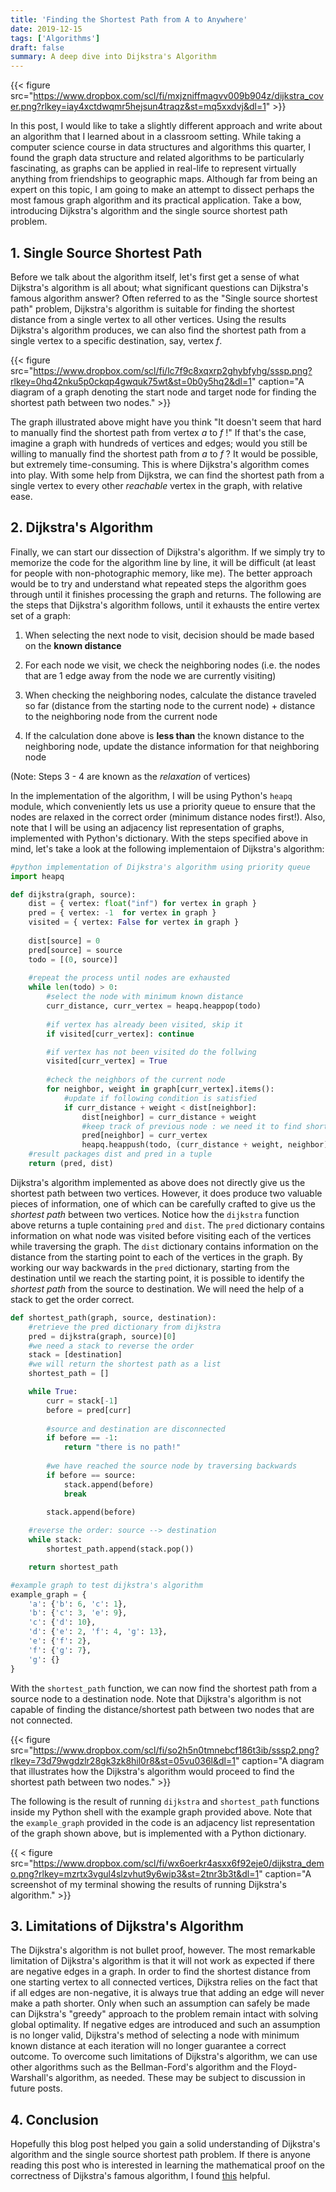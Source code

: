 ```yaml
---
title: 'Finding the Shortest Path from A to Anywhere'
date: 2019-12-15
tags: ['Algorithms']
draft: false
summary: A deep dive into Dijkstra's Algorithm
---
```


{{< figure src="https://www.dropbox.com/scl/fi/mxjzniffmagvv009b904z/dijkstra_cover.png?rlkey=iay4xctdwqmr5hejsun4traqz&st=mq5xxdvj&dl=1" >}}

In this post, I would like to take a slightly different approach and write about an algorithm that I learned about in a classroom setting. While taking a computer science course in data structures and algorithms this quarter, I found the graph data structure and related algorithms to be particularly fascinating, as graphs can be applied in real-life to represent virtually anything from friendships to geographic maps. Although far from being an expert on this topic, I am going to make an attempt to dissect perhaps the most famous graph algorithm and its practical application. Take a bow, introducing Dijkstra's algorithm and the single source shortest path problem.  

## 1. Single Source Shortest Path 
Before we talk about the algorithm itself, let's first get a sense of what Dijkstra's algorithm is all about; what significant questions can Dijkstra's famous algorithm answer? Often referred to as the "Single source shortest path" problem, Dijkstra's algorithm is suitable for finding the shortest distance from a single vertex to all other vertices. Using the results Dijkstra's algorithm produces, we can also find the shortest path from a single vertex to a specific destination, say, vertex *f*.   

{{< figure src="https://www.dropbox.com/scl/fi/lc7f9c8xqxrp2ghybfyhg/sssp.png?rlkey=0hq42nku5p0ckqp4gwquk75wt&st=0b0y5hq2&dl=1" caption="A diagram of a graph denoting the start node and target node for finding the shortest path between two nodes." >}}

The graph illustrated above might have you think "It doesn't seem that hard to manually find the shortest path from vertex *a* to *f* !" If that's the case, imagine a graph with hundreds of vertices and edges; would you still be willing to manually find the shortest path from *a* to *f* ? It would be possible, but extremely time-consuming. This is where Dijkstra's algorithm comes into play. With some help from Dijkstra, we can find the shortest path from a single vertex to every other *reachable* vertex in the graph, with relative ease.  

## 2. Dijkstra's Algorithm 
Finally, we can start our dissection of Dijkstra's algorithm. If we simply try to memorize the code for the algorithm line by line, it will be difficult (at least for people with non-photographic memory, like me). The better approach would be to try and understand what repeated steps the algorithm goes through until it finishes processing the graph and returns. The following are the steps that Dijkstra's algorithm follows, until it exhausts the entire vertex set of a graph: 

1. When selecting the next node to visit, decision should be made based on the **known distance**  

2. For each node we visit, we check the neighboring nodes (i.e. the nodes that are 1 edge away from the node we are currently visiting)  

3. When checking the neighboring nodes, calculate the distance traveled so far (distance from the starting node to the current node) + distance to the neighboring node from the current node  

4. If the calculation done above is **less than** the known distance to the neighboring node, update the distance information for that neighboring node  

(Note: Steps 3 - 4 are known as the *relaxation* of vertices)  

In the implementation of the algorithm, I will be using Python's `heapq` module, which conveniently lets us use a priority queue to ensure that the nodes are relaxed in the correct order (minimum distance nodes first!). Also, note that I will be using an adjacency list representation of graphs, implemented with Python's dictionary. With the steps specified above in mind, let's take a look at the following implementaion of Dijkstra's algorithm:

```python
#python implementation of Dijkstra's algorithm using priority queue 
import heapq 

def dijkstra(graph, source):
    dist = { vertex: float("inf") for vertex in graph }
    pred = { vertex: -1  for vertex in graph }
    visited = { vertex: False for vertex in graph }
    
    dist[source] = 0
    pred[source] = source
    todo = [(0, source)]
    
    #repeat the process until nodes are exhausted
    while len(todo) > 0:
    	#select the node with minimum known distance
        curr_distance, curr_vertex = heapq.heappop(todo)
        
        #if vertex has already been visited, skip it
        if visited[curr_vertex]: continue

        #if vertex has not been visited do the follwing
        visited[curr_vertex] = True
        
        #check the neighbors of the current node
        for neighbor, weight in graph[curr_vertex].items():
        	#update if following condition is satisfied
            if curr_distance + weight < dist[neighbor]:
                dist[neighbor] = curr_distance + weight
                #keep track of previous node : we need it to find shortest path
                pred[neighbor] = curr_vertex
                heapq.heappush(todo, (curr_distance + weight, neighbor))
    #result packages dist and pred in a tuple       
    return (pred, dist)
```

Dijkstra's algorithm implemented as above does not directly give us the shortest path between two vertices. However, it does produce two valuable pieces of information, one of which can be carefully crafted to give us the *shortest path* between two vertices. Notice how the `dijkstra` function above returns a tuple containing `pred` and `dist`. The `pred` dictionary contains information on what node was visited before visiting each of the vertices while traversing the graph. The `dist` dictionary contains information on the distance from the starting point to each of the vertices in the graph. By working our way backwards in the `pred` dictionary, starting from the destination until we reach the starting point, it is possible to identify the *shortest path* from the source to destination. We will need the help of a stack to get the order correct. 

```python
def shortest_path(graph, source, destination): 
	#retrieve the pred dictionary from dijkstra
	pred = dijkstra(graph, source)[0]
	#we need a stack to reverse the order 
	stack = [destination]
	#we will return the shortest path as a list
	shortest_path = []

	while True:
		curr = stack[-1] 
		before = pred[curr]
		
		#source and destination are disconnected
		if before == -1: 
			return "there is no path!"
		
		#we have reached the source node by traversing backwards
		if before == source: 
			stack.append(before)
			break
		
		stack.append(before)

	#reverse the order: source --> destination 
	while stack: 
		shortest_path.append(stack.pop())

	return shortest_path

#example graph to test dijkstra's algorithm
example_graph = {
    'a': {'b': 6, 'c': 1},
    'b': {'c': 3, 'e': 9},
    'c': {'d': 10},
    'd': {'e': 2, 'f': 4, 'g': 13},
    'e': {'f': 2},
    'f': {'g': 7},
    'g': {}
}
```

With the `shortest_path` function, we can now find the shortest path from a source node to a destination node. Note that Dijkstra's algorithm is not capable of finding the distance/shortest path between two nodes that are not connected.

{{< figure src="https://www.dropbox.com/scl/fi/so2h5n0tmnebcf186t3ib/sssp2.png?rlkey=73d79wgdzlr28gk3zk8hil0r8&st=05vu036l&dl=1" caption="A diagram that illustrates how the Dijkstra's algorithm would proceed to find the shortest path between two nodes." >}}

The following is the result of running `dijkstra` and `shortest_path` functions inside my Python shell with the example graph provided above. Note that the `example_graph` provided in the code is an adjacency list representation of the graph shown above, but is implemented with a Python dictionary. 

{{ < figure src="https://www.dropbox.com/scl/fi/wx6oerkr4asxx6f92eje0/dijkstra_demo.png?rlkey=mzrtx3vgul4slzvhut9y6wip3&st=2tnr3b3t&dl=1" caption="A screenshot of my terminal showing the results of running Dijkstra's algorithm." >}}

## 3. Limitations of Dijkstra's Algorithm 
The Dijkstra's algorithm is not bullet proof, however. The most remarkable limitation of Dijkstra's algorithm is that it will not work as expected if there are negative edges in a graph. In order to find the shortest distance from one starting vertex to all connected vertices, Dijkstra relies on the fact that if all edges are non-negative, it is always true that adding an edge will never make a path shorter. Only when such an assumption can safely be made can Dijkstra's "greedy" approach to the problem remain intact with solving global optimality. If negative edges are introduced and such an assumption is no longer valid, Dijkstra's method of selecting a node with minimum known distance at each iteration will no longer guarantee a correct outcome. To overcome such limitations of Dijkstra's algorithm, we can use other algorithms such as the Bellman-Ford's algorithm and the Floyd-Warshall's algorithm, as needed. These may be subject to discussion in future posts.  

## 4. Conclusion
Hopefully this blog post helped you gain a solid understanding of Dijkstra's algorithm and the single source shortest path problem. If there is anyone reading this post who is interested in learning the mathematical proof on the correctness of Dijkstra's famous algorithm, I found [this](https://web.engr.oregonstate.edu/~glencora/wiki/uploads/dijkstra-proof.pdf) helpful. 
